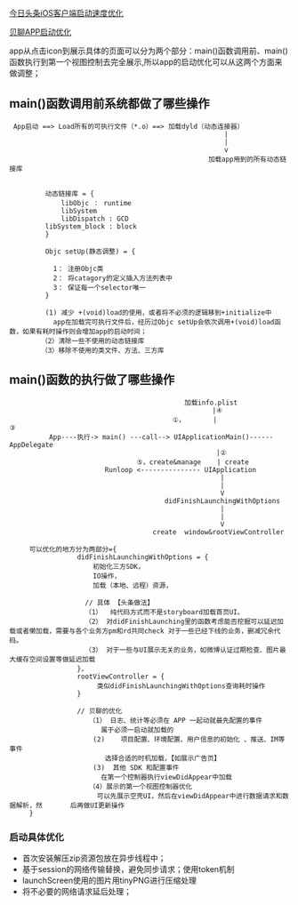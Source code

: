[今日头条iOS客户端启动速度优化](https://techblog.toutiao.com/2017/01/17/iosspeed/)  

[贝聊APP启动优化](http://www.cocoachina.com/ios/20170816/20267.html)

app从点击icon到展示具体的页面可以分为两个部分：main()函数调用前、main()函数执行到第一个视图控制去完全展示,所以app的启动优化可以从这两个方面来做调整；  

## main()函数调用前系统都做了哪些操作     

     App启动 ==> Load所有的可执行文件（*.o）==> 加载dyld（动态连接器）
                                                          |
                                                          |
                                                          v
                                                      加载app用到的所有动态链接库
     
     
             动态链接库 = {
                 libObjc ： runtime
                 libSystem
                 libDispatch : GCD
             libSystem_block : block
             }
     
             Objc setUp(静态调整) = {
     
               1： 注册Objc类
               2： 将catagory的定义插入方法列表中
               3： 保证每一个selector唯一
             }
     
             (1) 减少 +(void)load的使用，或者将不必须的逻辑移到+initialize中
               app在加载完可执行文件后，经历过Objc setUp会依次调用+(void)load函数，如果有耗时操作则会增加app的启动时间；
            （2）清除一些不使用的动态链接库
            （3）移除不使用的类文件、方法、三方库  

## main()函数的执行做了哪些操作  

    
                                                加载info.plist
                                                       |④
                                             ①，       |                  ③
              App----执行-> main() ---call--> UIApplicationMain()------AppDelegate
                                                        |②
                                    ⑤，create&manage    | create
                            Runloop <--------------- UIApplication
                                                         |
                                                         |
                                                         V
                                           didFinishLaunchingWithOptions
                                                         |
                                                         |
                                                         V
                                        create  window&rootViewController
 
         可以优化的地方分为两部分={
                     didFinishLaunchingWithOptions = {
                         初始化三方SDK，
                         IO操作，
                         加载（本地、远程）资源，
 
                       // 具体 【头条做法】
                       （1）  纯代码方式而不是storyboard加载首页UI。
                       （2） 对didFinishLaunching里的函数考虑能否挖掘可以延迟加载或者懒加载，需要与各个业务方pm和rd共同check 对于一些已经下线的业务，删减冗余代码。
                       （3） 对于一些与UI展示无关的业务，如微博认证过期检查、图片最大缓存空间设置等做延迟加载
                     }，
                     rootViewController = {
                          类似didFinishLaunchingWithOptions查询耗时操作
                     }
                     
                     // 贝聊的优化  
                     	（1）	日志、统计等必须在 APP 一起动就最先配置的事件
                     	   属于必须一启动就加载的
	                     (2)	项目配置、环境配置、用户信息的初始化 、推送、IM等事件
	                        选择合适的时机加载，【如展示广告页】
	                     (3)  其他 SDK 和配置事件
	                       在第一个控制器执行viewDidAppear中加载
	                    （4）展示的第一个视图控制器优化
	                      可以先展示空壳UI，然后在viewDidAppear中进行数据请求和数据解析，然       后再做UI更新操作
         }
 
   
   
### 启动具体优化   

+ 首次安装解压zip资源包放在异步线程中；
+ 基于session的网络传输替换，避免同步请求；使用token机制
+ launchScreen使用的图片用tinyPNG进行压缩处理
+ 将不必要的网络请求延后处理；


